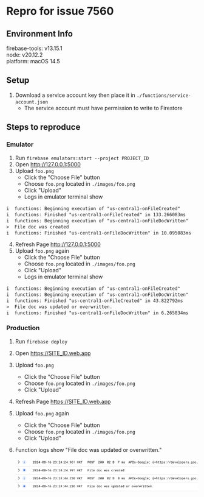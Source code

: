 # Repro for issue 7560

## Environment Info

firebase-tools: v13.15.1<br>
node: v20.12.2<br>
platform: macOS 14.5

## Setup

1. Download a service account key then place it in `./functions/service-account.json`
   - The service account must have permission to write to Firestore

## Steps to reproduce

### Emulator

1. Run `firebase emulators:start --project PROJECT_ID`
2. Open http://127.0.0.1:5000
3. Upload `foo.png`
   - Click the "Choose File" button
   - Choose `foo.png` located in `./images/foo.png`
   - Click "Upload"
   - Logs in emulator terminal show

```
i  functions: Beginning execution of "us-central1-onFileCreated"
i  functions: Finished "us-central1-onFileCreated" in 133.266083ms
i  functions: Beginning execution of "us-central1-onFileDocWritten"
>  File doc was created
i  functions: Finished "us-central1-onFileDocWritten" in 10.095083ms
```

4. Refresh Page http://127.0.0.1:5000
5. Upload `foo.png` again
   - Click the "Choose File" button
   - Choose `foo.png` located in `./images/foo.png`
   - Click "Upload"
   - Logs in emulator terminal show

```
i  functions: Beginning execution of "us-central1-onFileCreated"
i  functions: Beginning execution of "us-central1-onFileDocWritten"
i  functions: Finished "us-central1-onFileCreated" in 43.822792ms
>  File doc was updated or overwritten.
i  functions: Finished "us-central1-onFileDocWritten" in 6.265834ms
```

### Production

1. Run `firebase deploy`
2. Open https://SITE_ID.web.app
3. Upload `foo.png`

   - Click the "Choose File" button
   - Choose `foo.png` located in `./images/foo.png`
   - Click "Upload"

4. Refresh Page https://SITE_ID.web.app
5. Upload `foo.png` again

   - Click the "Choose File" button
   - Choose `foo.png` located in `./images/foo.png`
   - Click "Upload"

6. Function logs show "File doc was updated or overwritten."

   <img src="images/gcloud-onFileDocWritten-logs.png"/>
